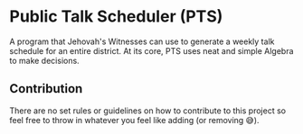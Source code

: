 # Public Talk Scheduler (PTS)
A program that Jehovah's Witnesses can use to generate a weekly talk schedule for an entire district. At its core, PTS uses neat and simple Algebra to make decisions.

## Contribution
There are no set rules or guidelines on how to contribute to this project so feel free to throw in whatever
you feel like adding (or removing 😅).
